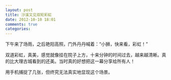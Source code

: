 ```yaml
---
layout: post
title: 沙溪又见双轮彩虹
date: 2012-10-10 18:01
comments: true
categories: 
---
```


下午来了场雨，之后艳阳高照，门外丹丹喊着：“小狮，快来看，彩虹！”

双道彩虹，真美，感觉就像挂在院子上方，十来分钟的时间过去，越来越清晰。真的比大理古城看到的还美。当时真的好想把这一幕分享给所有人！

用手机捕捉了几张，但终究无法真实地显现这个场景。


